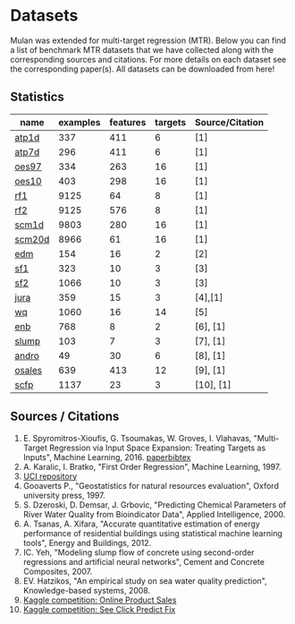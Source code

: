 # Datasets
Mulan was extended for multi-target regression (MTR). Below you can find a list of benchmark MTR datasets that we have collected along with the corresponding sources and citations. For more details on each dataset see the corresponding paper(s). All datasets can be downloaded from here!

## Statistics 
| name | examples | features | targets | Source/Citation | 
| ---- | -------- | -------- | ------- | --------------- |
| [atp1d](https://github.com/tsoumakas/mulan/tree/master/data/multi-target/atp1d.arff) | 337 | 411 | 6 | [1] |
| [atp7d](https://github.com/tsoumakas/mulan/tree/master/data/multi-target/atp7d.arff)	| 296 | 411	| 6	| [1] |
| [oes97](https://github.com/tsoumakas/mulan/tree/master/data/multi-target/oes97.arff)	| 334 | 263 | 16 | [1] |
| [oes10](https://github.com/tsoumakas/mulan/tree/master/data/multi-target/oes10.arff) | 403 | 298 | 16 | [1] |
| [rf1](https://github.com/tsoumakas/mulan/tree/master/data/multi-target/rf1.arff) | 9125 | 64 | 8 | [1] |
| [rf2](https://github.com/tsoumakas/mulan/tree/master/data/multi-target/rf2.arff) | 9125 | 576 | 8 | [1] |
| [scm1d](https://github.com/tsoumakas/mulan/tree/master/data/multi-target/scm1d.arff)	| 9803 | 280 | 16 | [1] |
| [scm20d](https://github.com/tsoumakas/mulan/tree/master/data/multi-target/scm20d.arff) | 8966 | 61 | 16 | [1] |
| [edm](https://github.com/tsoumakas/mulan/tree/master/data/multi-target/edm.arff) | 154 | 16 | 2 | [2] |
| [sf1](https://github.com/tsoumakas/mulan/tree/master/data/multi-target/sf1.arff) | 323 | 10 | 3 | [3] |
| [sf2](https://github.com/tsoumakas/mulan/tree/master/data/multi-target/sf2.arff) | 1066 | 10 | 3 | [3] |
| [jura](https://github.com/tsoumakas/mulan/tree/master/data/multi-target/jura.arff) | 359 | 15 | 3 | [4],[1] |
| [wq](https://github.com/tsoumakas/mulan/tree/master/data/multi-target/wq.arff) | 1060 | 16 | 14 | [5] |
| [enb](https://github.com/tsoumakas/mulan/tree/master/data/multi-target/enb.arff) | 768 | 8 | 2 | [6], [1] |
| [slump](https://github.com/tsoumakas/mulan/tree/master/data/multi-target/slump.arff) | 103 | 7 | 3 | [7], [1] |
| [andro](https://github.com/tsoumakas/mulan/tree/master/data/multi-target/andro.arff)	| 49 | 30 | 6 | [8], [1] |
| [osales](https://github.com/tsoumakas/mulan/tree/master/data/multi-target/osales.arff) | 639 | 413 | 12 | [9], [1] |
| [scfp](https://github.com/tsoumakas/mulan/tree/master/data/multi-target/scfp.arff) | 1137 | 23 | 3 | [10], [1] |

## Sources / Citations
1. E. Spyromitros-Xioufis, G. Tsoumakas, W. Groves, I. Vlahavas, "Multi-Target Regression via Input Space Expansion: Treating Targets as Inputs", Machine Learning, 2016. [paper](http://link.springer.com/article/10.1007%2Fs10994-016-5546-z)[bibtex](http://users.auth.gr/espyromi/publications/bibtex/spyromitros2016mlj.bib)
2. A. Karalic, I. Bratko, "First Order Regression", Machine Learning, 1997.
3. [UCI repository](http://archive.ics.uci.edu/ml/datasets/Solar+Flare)
4. Gooaverts P., "Geostatistics for natural resources evaluation", Oxford university press, 1997.
5. S. Dzeroski, D. Demsar, J. Grbovic, "Predicting Chemical Parameters of River Water Quality from Bioindicator Data", Applied Intelligence, 2000.
6. A. Tsanas, A. Xifara, "Accurate quantitative estimation of energy performance of residential buildings using statistical machine learning tools", Energy and Buildings, 2012.
7. IC. Yeh, "Modeling slump flow of concrete using second-order regressions and artificial neural networks", Cement and Concrete Composites, 2007.
8. EV. Hatzikos, "An empirical study on sea water quality prediction", Knowledge-based systems, 2008.
9. [Kaggle competition: Online Product Sales](https://www.kaggle.com/c/online-sales)
10. [Kaggle competition: See Click Predict Fix](https://www.kaggle.com/c/see-click-predict-fix)